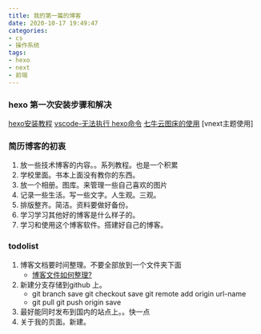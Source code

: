```yaml
---
title: 我的第一篇的博客
date: 2020-10-17 19:49:47
categories: 
- cs
- 操作系统
tags:
- hexo
- next
- 前端
---
```


### hexo 第一次安装步骤和解决

[hexo安装教程](https://zhuanlan.zhihu.com/p/26625249)
[vscode-无法执行 hexo命令](https://blog.csdn.net/Dan_Xiao_Hui/article/details/107480800)
[七牛云图床的使用](https://www.cnblogs.com/ssgeek/p/10854839.html)
[vnext主题使用]


### 简历博客的初衷
1. 放一些技术博客的内容。。系列教程。也是一个积累
2. 学校里面。书本上面没有教你的东西。
3. 放一个相册。图库。来管理一些自己喜欢的图片
4. 记录一些生活。写一些文字。人生观。三观。
5. 排版整齐。简洁。资料要做好备份。
6. 学习学习其他好的博客是什么样子的。
7. 学习和使用这个博客软件。搭建好自己的博客。

### todolist
1. 博客文档要时间整理。不要全部放到一个文件夹下面
    - [博客文件如何整理?](https://blog.csdn.net/maosidiaoxian/article/details/85220394)
2. 新建分支存储到github 上。
    - git branch save  git checkout save git remote add origin url-name
    - git pull git push origin save 
3. 最好能同时发布到国内的站点上。。快一点
4. 关于我的页面。新建。
